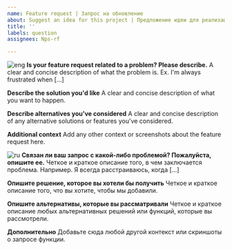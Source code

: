 ```yaml
---
name: Feature request | Запрос на обновление
about: Suggest an idea for this project | Предложение идеи для реализации
title: ''
labels: question
assignees: Nps-rf

---
```


![eng](https://img.shields.io/badge/-ENG-brightgreen)
**Is your feature request related to a problem? Please describe.**
A clear and concise description of what the problem is. Ex. I'm always frustrated when [...]

**Describe the solution you'd like**
A clear and concise description of what you want to happen.

**Describe alternatives you've considered**
A clear and concise description of any alternative solutions or features you've considered.

**Additional context**
Add any other context or screenshots about the feature request here.

![ru](https://img.shields.io/badge/-RU-brightgreen)
**Связан ли ваш запрос с какой-либо проблемой? Пожалуйста, опишите ее.**
Четкое и краткое описание того, в чем заключается проблема. Например. Я всегда расстраиваюсь, когда [...]

**Опишите решение, которое вы хотели бы получить**
Четкое и краткое описание того, что вы хотите, чтобы мы добавили.

**Опишите альтернативы, которые вы рассматривали**
Четкое и краткое описание любых альтернативных решений или функций, которые вы рассмотрели.

**Дополнительно**
Добавьте сюда любой другой контекст или скриншоты о запросе функции.
